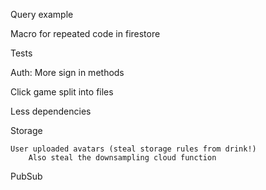 Query example

Macro for repeated code in firestore

Tests

Auth: More sign in methods

Click game split into files

Less dependencies

Storage

    User uploaded avatars (steal storage rules from drink!)
        Also steal the downsampling cloud function

PubSub